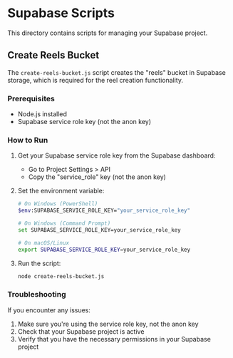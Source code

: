 # Supabase Scripts

This directory contains scripts for managing your Supabase project.

## Create Reels Bucket

The `create-reels-bucket.js` script creates the "reels" bucket in Supabase storage, which is required for the reel creation functionality.

### Prerequisites

- Node.js installed
- Supabase service role key (not the anon key)

### How to Run

1. Get your Supabase service role key from the Supabase dashboard:
   - Go to Project Settings > API
   - Copy the "service_role" key (not the anon key)

2. Set the environment variable:
   ```bash
   # On Windows (PowerShell)
   $env:SUPABASE_SERVICE_ROLE_KEY="your_service_role_key"
   
   # On Windows (Command Prompt)
   set SUPABASE_SERVICE_ROLE_KEY=your_service_role_key
   
   # On macOS/Linux
   export SUPABASE_SERVICE_ROLE_KEY=your_service_role_key
   ```

3. Run the script:
   ```bash
   node create-reels-bucket.js
   ```

### Troubleshooting

If you encounter any issues:

1. Make sure you're using the service role key, not the anon key
2. Check that your Supabase project is active
3. Verify that you have the necessary permissions in your Supabase project 